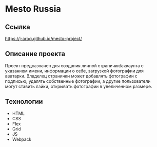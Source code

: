 # Mesto Russia

## Ссылка
<https://j-aroq.github.io/mesto-project/>

## Описание проекта
Проект предназначен для создания личной странички/аккаунта с указанием имени, информации о себе, загрузкой фотографии для аватарки. Владелец странички может добавлять фотографии с подписью, удалять собственные фотографии, а другие пользователи могут ставить лайки, открывать фотографии в увеличенном размере.

## Технологии
* HTML
* CSS
* Flex
* Grid
* JS
* Webpack
